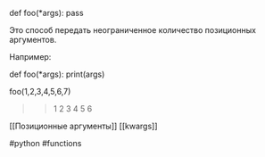 def foo(*args):
	pass

Это способ передать неограниченное количество позиционных аргументов.

Например:

def foo(*args):
	print(args)

foo(1,2,3,4,5,6,7)
>>1 2 3 4 5 6

[[Позиционные аргументы]]
[[kwargs]]

#python #functions
	